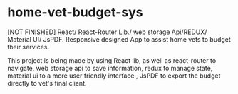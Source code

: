 # home-vet-budget-sys
[NOT FINISHED] React/ React-Router Lib./ web storage Api/REDUX/ Material UI/ JsPDF. Responsive designed App to assist home vets to budget their services.

This project is being made by using React lib, as well as react-router to navigate, web storage api to save information, redux to manage state, material ui to a more user friendly interface
, JsPDF to export the budget directly to vet's final client.
